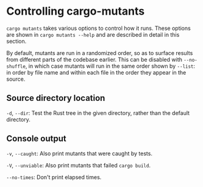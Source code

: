 # Controlling cargo-mutants

`cargo mutants` takes various options to control how it runs. These options are shown in `cargo mutants --help` and are described in detail in this section.

By default, mutants are run in a randomized order, so as to surface results from
different parts of the codebase earlier. This can be disabled with
`--no-shuffle`, in which case mutants will run in the same order shown by
`--list`: in order by file name and within each file in the order they appear in
the source.

## Source directory location

`-d`, `--dir`: Test the Rust tree in the given directory, rather than the default directory.

## Console output

`-v`, `--caught`: Also print mutants that were caught by tests.

`-V`, `--unviable`: Also print mutants that failed `cargo build`.

`--no-times`: Don't print elapsed times.
